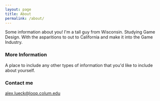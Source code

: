 ```yaml
---
layout: page
title: About
permalink: /about/
---
```


Some information about you!
I'm a tall guy from Wisconsin. Studying Game Design. With the asparitions to out to California and make it into the Game Industry.
### More Information

A place to include any other types of information that you'd like to include about yourself. 

### Contact me

[alex.lueck@loop.colum.edu](mailto:email@domain.com)
